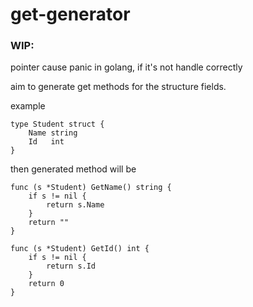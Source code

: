 # get-generator

### WIP: 

pointer cause panic in golang, 
if it's not handle correctly

aim to generate get methods for the structure fields.

example

```
type Student struct {
	Name string
	Id   int
}
```

then generated method will be 

```
func (s *Student) GetName() string {
	if s != nil {
		return s.Name
	}
	return ""
}

func (s *Student) GetId() int {
	if s != nil {
		return s.Id
	}
	return 0
}
```
